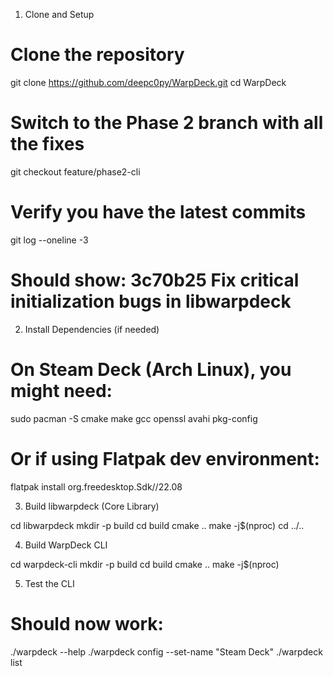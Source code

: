 1. Clone and Setup

  # Clone the repository
  git clone https://github.com/deepc0py/WarpDeck.git
  cd WarpDeck

  # Switch to the Phase 2 branch with all the fixes
  git checkout feature/phase2-cli

  # Verify you have the latest commits
  git log --oneline -3
  # Should show: 3c70b25 Fix critical initialization bugs in libwarpdeck

  2. Install Dependencies (if needed)

  # On Steam Deck (Arch Linux), you might need:
  sudo pacman -S cmake make gcc openssl avahi pkg-config

  # Or if using Flatpak dev environment:
  flatpak install org.freedesktop.Sdk//22.08

  3. Build libwarpdeck (Core Library)

  cd libwarpdeck
  mkdir -p build
  cd build
  cmake ..
  make -j$(nproc)
  cd ../..

  4. Build WarpDeck CLI

  cd warpdeck-cli
  mkdir -p build
  cd build
  cmake ..
  make -j$(nproc)

  5. Test the CLI

  # Should now work:
  ./warpdeck --help
  ./warpdeck config --set-name "Steam Deck"
  ./warpdeck list
